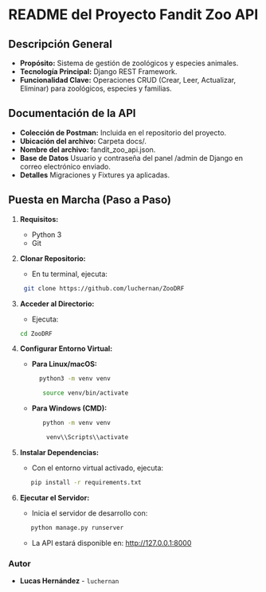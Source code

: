 # **README del Proyecto Fandit Zoo API**

## **Descripción General**

- **Propósito:** Sistema de gestión de zoológicos y especies animales.
- **Tecnología Principal:** Django REST Framework.
- **Funcionalidad Clave:** Operaciones CRUD (Crear, Leer, Actualizar, Eliminar) para zoológicos, especies y familias.

## **Documentación de la API**

- **Colección de Postman:** Incluida en el repositorio del proyecto.
- **Ubicación del archivo:** Carpeta docs/.
- **Nombre del archivo:** fandit_zoo_api.json.
- **Base de Datos** Usuario y contraseña del panel /admin de Django en correo electrónico enviado.
- **Detalles** Migraciones y Fixtures ya aplicadas.
  

## **Puesta en Marcha (Paso a Paso)**

1.  **Requisitos:**

    - Python 3
    - Git

2.  **Clonar Repositorio:**

    - En tu terminal, ejecuta:

    ```bash
     git clone https://github.com/luchernan/ZooDRF
    ```

3.  **Acceder al Directorio:**

    - Ejecuta:

    ```bash
    cd ZooDRF
    ```

4.  **Configurar Entorno Virtual:**

    - **Para Linux/macOS:**

      ```bash
        python3 -m venv venv
      ```

      ```bash
         source venv/bin/activate
      ```

    - **Para Windows (CMD):**

      ```bash
         python -m venv venv
      ```

      ```bash
          venv\\Scripts\\activate
      ```

5.  **Instalar Dependencias:**

    - Con el entorno virtual activado, ejecuta:

    ```bash
       pip install -r requirements.txt
    ```

6.  **Ejecutar el Servidor:**

    - Inicia el servidor de desarrollo con:

    ```bash
       python manage.py runserver
    ```

    - La API estará disponible en: http://127.0.0.1:8000
  
### **Autor**

* **Lucas Hernández** - `luchernan`
